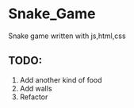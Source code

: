 # Snake_Game
Snake game written with js,html,css

TODO:
-----------------------------------
1. Add another kind of food
2. Add walls
3. Refactor
